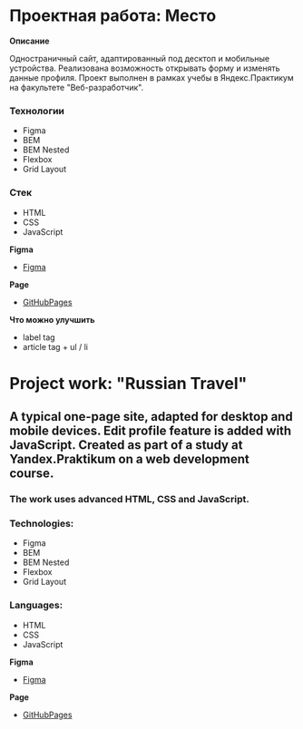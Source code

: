 # Проектная работа: Место

**Описание**

Одностраничный сайт, адаптированный под десктоп и мобильные устройства. Реализована возможность открывать форму и изменять данные профиля. Проект выполнен в рамках учебы в Яндекс.Практикум на факультете "Веб-разработчик".

### Технологии
* Figma
* BEM
* BEM Nested
* Flexbox
* Grid Layout

### Стек
* HTML
* CSS
* JavaScript

**Figma**

* [Figma](https://www.figma.com/file/2cn9N9jSkmxD84oJik7xL7/JavaScript.-Sprint-4?node-id=0%3A1)

**Page**
* [GitHubPages](https://madwizz.github.io/mesto/)

**Что можно улучшить**
* label tag
* article tag + ul / li

# Project work: "Russian Travel"

## A typical one-page site, adapted for desktop and mobile devices. Edit profile feature is added with JavaScript. Created as part of a study at Yandex.Praktikum on a web development course. 

### The work uses advanced HTML, CSS and JavaScript.

### Technologies: 
* Figma
* BEM
* BEM Nested
* Flexbox
* Grid Layout

### Languages: 
* HTML 
* CSS
* JavaScript

**Figma**

* [Figma](https://www.figma.com/file/2cn9N9jSkmxD84oJik7xL7/JavaScript.-Sprint-4?node-id=0%3A1)

**Page**
* [GitHubPages](https://madwizz.github.io/mesto/)
